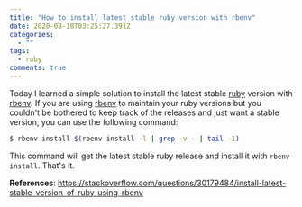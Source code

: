 ```yaml
---
title: "How to install latest stable ruby version with rbenv"
date: 2020-08-18T03:25:27.391Z
categories:
  - ""
tags:
  - ruby
comments: true
---
```

Today I learned a simple solution to install the latest stable [ruby][2] version with [rbenv][1]. If you are using [rbenv][1] to maintain your ruby versions but you couldn't be bothered to keep track of the releases and just want a stable version, you can use the following command:

```bash
$ rbenv install $(rbenv install -l | grep -v - | tail -1)
```

This command will get the latest stable ruby release and install it with `rbenv install`. That's it.

**References**: https://stackoverflow.com/questions/30179484/install-latest-stable-version-of-ruby-using-rbenv

[1]: https://github.com/rbenv/rbenv
[2]: https://ruby-doc.org/
